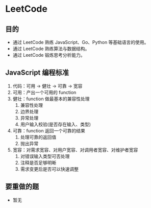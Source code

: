 # LeetCode
## 目的
- 通过 LeetCode 熟练 JavaScript、Go、Python 等基础语言的使用。
- 通过 LeetCode 熟练算法与数据结构。
- 通过 LeetCode 锻炼思考分析能力。

## JavaScript 编程标准
1. 代码：可用 -> 健壮 -> 可靠 -> 宽容
2. 可用：产出一个可用的 function
3. 健壮：function 做最基本的兼容性处理
	1. 兼容性处理
	2. 边界处理
	3. 异常处理
	4. 用户输入校验(是否存在输入、类型)
4. 可靠：function 返回一个可靠的结果
	1. 处理可靠的返回值
	2. 抛出异常
5. 宽容：对需求宽容、对用户宽容、对调用者宽容、对维护者宽容
	1. 对错误输入类型可否处理
	2. 注释是否足够明晰
	3. 需求变更后是否可以快速调整
	
## 要重做的题
- 暂无